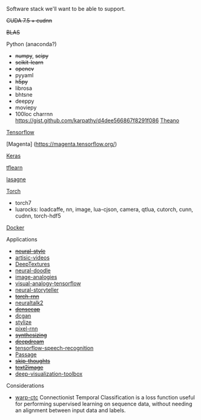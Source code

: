 Software stack we'll want to be able to support.


~~CUDA 7.5 + cudnn~~

~~BLAS~~

Python (anaconda?)
 - ~~numpy~~, ~~scipy~~
 - ~~scikit-learn~~
 - ~~opencv~~
 - pyyaml
 - ~~h5py~~
 - librosa
 - bhtsne
 - deeppy
 - moviepy
 - 100loc charrnn https://gist.github.com/karpathy/d4dee566867f8291f086
[Theano](http://deeplearning.net/software/theano/)

[Tensorflow](https://www.tensorflow.org/)

[Magenta] (https://magenta.tensorflow.org/)

[Keras](https://keras.io)

[tflearn](https://github.com/tflearn/tflearn)

[lasagne](https://github.com/Lasagne/)

[Torch](http://torch.ch/)
 - torch7
 - luarocks: loadcaffe, nn, image, lua-cjson, camera, qtlua, cutorch, cunn, cudnn, torch-hdf5

[Docker](https://www.docker.com/)

Applications
 - [~~neural-style~~](https://github.com/jcjohnson/neural-style)
 - [artisic-videos](https://github.com/manuelruder/artistic-videos)
 - [DeepTextures](https://github.com/leongatys/DeepTextures)
 - [neural-doodle](https://github.com/alexjc/neural-doodle)
 - [image-analogies](https://github.com/awentzonline/image-analogies)
 - [visual-analogy-tensorflow](https://github.com/carpedm20/visual-analogy-tensorflow)
 - [neural-storyteller](https://github.com/ryankiros/neural-storyteller)
 - [~~torch-rnn~~](https://github.com/jcjohnson/torch-rnn)
 - [neuraltalk2](https://github.com/karpathy/neuraltalk2)
 - [~~densecap~~](https://github.com/jcjohnson/densecap)
 - [dcgan](https://github.com/Newmu/dcgan_code)
 - [stylize](https://github.com/Newmu/stylize)
 - [pixel-rnn](https://github.com/igul222/pixel_rnn)
 - [~~synthesizing~~](https://github.com/Evolving-AI-Lab/synthesizing)
 - [~~deepdream~~](https://github.com/google/deepdream)
 - [tensorflow-speech-recognition](https://github.com/pannous/tensorflow-speech-recognition)
 - [Passage](https://github.com/IndicoDataSolutions/Passage)
 - [~~skip-thoughts~~](https://github.com/ryankiros/skip-thoughts)
 - [~~text2image~~](https://github.com/emansim/text2image)
 - [deep-visualization-toolbox](https://github.com/yosinski/deep-visualization-toolbox)
 
Considerations
 - [warp-ctc](https://github.com/baidu-research/warp-ctc) Connectionist Temporal Classification is a loss function useful for performing supervised learning on sequence data, without needing an alignment between input data and labels.
